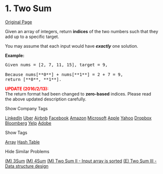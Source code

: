 # 1. Two Sum

[Original Page](https://leetcode.com/problems/two-sum/)

Given an array of integers, return **indices** of the two numbers such that they add up to a specific target.

You may assume that each input would have **_exactly_** one solution.

**Example:**  

<pre>Given nums = [2, 7, 11, 15], target = 9,

Because nums[**0**] + nums[**1**] = 2 + 7 = 9,
return [**0**, **1**].
</pre>

**<font color="red">UPDATE (2016/2/13):</font>**  
The return format had been changed to **zero-based** indices. Please read the above updated description carefully.

<div>

<div id="company_tags" class="btn btn-xs btn-warning">Show Company Tags</div>

<span class="hidebutton">[LinkedIn](/company/linkedin/) [Uber](/company/uber/) [Airbnb](/company/airbnb/) [Facebook](/company/facebook/) [Amazon](/company/amazon/) [Microsoft](/company/microsoft/) [Apple](/company/apple/) [Yahoo](/company/yahoo/) [Dropbox](/company/dropbox/) [Bloomberg](/company/bloomberg/) [Yelp](/company/yelp/) [Adobe](/company/adobe/)</span></div>

<div>

<div id="tags" class="btn btn-xs btn-warning">Show Tags</div>

<span class="hidebutton">[Array](/tag/array/) [Hash Table](/tag/hash-table/)</span></div>

<div>

<div id="similar" class="btn btn-xs btn-warning">Hide Similar Problems</div>

<span class="hidebutton" style="display: inline;">[(M) 3Sum](/problems/3sum/) [(M) 4Sum](/problems/4sum/) [(M) Two Sum II - Input array is sorted](/problems/two-sum-ii-input-array-is-sorted/) [(E) Two Sum III - Data structure design](/problems/two-sum-iii-data-structure-design/)</span></div>